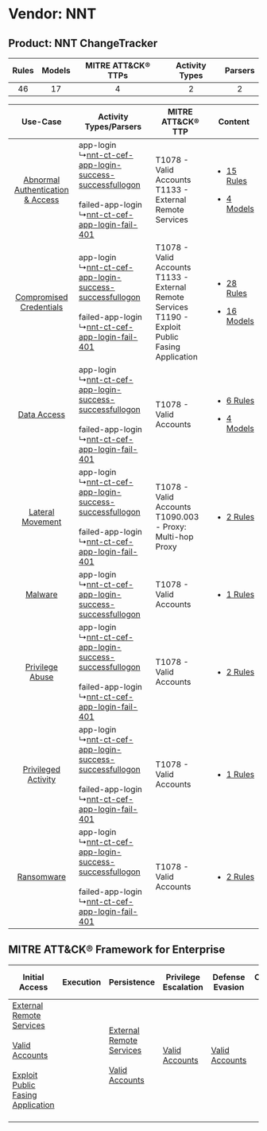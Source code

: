 Vendor: NNT
===========
Product: NNT ChangeTracker
--------------------------
| Rules | Models | MITRE ATT&CK® TTPs | Activity Types | Parsers |
|:-----:|:------:|:------------------:|:--------------:|:-------:|
|  46   |   17   |         4          |       2        |    2    |

|    Use-Case    | Activity Types/Parsers    | MITRE ATT&CK® TTP    | Content    |
|:----:| ---- | ---- | ---- |
| [Abnormal Authentication & Access](../../../UseCases/uc_abnormal_authentication_&_access.md) |  app-login<br> ↳[nnt-ct-cef-app-login-success-successfullogon](Ps/pC_nntctcefapploginsuccesssuccessfullogon.md)<br><br> failed-app-login<br> ↳[nnt-ct-cef-app-login-fail-401](Ps/pC_nntctcefapploginfail401.md)<br> | T1078 - Valid Accounts<br>T1133 - External Remote Services<br>    | [<ul><li>15 Rules</li></ul><ul><li>4 Models</li></ul>](RM/r_m_nnt_nnt_changetracker_Abnormal_Authentication_&_Access.md) |
|          [Compromised Credentials](../../../UseCases/uc_compromised_credentials.md)          |  app-login<br> ↳[nnt-ct-cef-app-login-success-successfullogon](Ps/pC_nntctcefapploginsuccesssuccessfullogon.md)<br><br> failed-app-login<br> ↳[nnt-ct-cef-app-login-fail-401](Ps/pC_nntctcefapploginfail401.md)<br> | T1078 - Valid Accounts<br>T1133 - External Remote Services<br>T1190 - Exploit Public Fasing Application<br> | [<ul><li>28 Rules</li></ul><ul><li>16 Models</li></ul>](RM/r_m_nnt_nnt_changetracker_Compromised_Credentials.md)         |
|    [Data Access](../../../UseCases/uc_data_access.md)    |  app-login<br> ↳[nnt-ct-cef-app-login-success-successfullogon](Ps/pC_nntctcefapploginsuccesssuccessfullogon.md)<br><br> failed-app-login<br> ↳[nnt-ct-cef-app-login-fail-401](Ps/pC_nntctcefapploginfail401.md)<br> | T1078 - Valid Accounts<br>    | [<ul><li>6 Rules</li></ul><ul><li>4 Models</li></ul>](RM/r_m_nnt_nnt_changetracker_Data_Access.md)    |
|    [Lateral Movement](../../../UseCases/uc_lateral_movement.md)    |  app-login<br> ↳[nnt-ct-cef-app-login-success-successfullogon](Ps/pC_nntctcefapploginsuccesssuccessfullogon.md)<br><br> failed-app-login<br> ↳[nnt-ct-cef-app-login-fail-401](Ps/pC_nntctcefapploginfail401.md)<br> | T1078 - Valid Accounts<br>T1090.003 - Proxy: Multi-hop Proxy<br>    | [<ul><li>2 Rules</li></ul>](RM/r_m_nnt_nnt_changetracker_Lateral_Movement.md)    |
|    [Malware](../../../UseCases/uc_malware.md)    |  app-login<br> ↳[nnt-ct-cef-app-login-success-successfullogon](Ps/pC_nntctcefapploginsuccesssuccessfullogon.md)<br>    | T1078 - Valid Accounts<br>    | [<ul><li>1 Rules</li></ul>](RM/r_m_nnt_nnt_changetracker_Malware.md)    |
|    [Privilege Abuse](../../../UseCases/uc_privilege_abuse.md)    |  app-login<br> ↳[nnt-ct-cef-app-login-success-successfullogon](Ps/pC_nntctcefapploginsuccesssuccessfullogon.md)<br><br> failed-app-login<br> ↳[nnt-ct-cef-app-login-fail-401](Ps/pC_nntctcefapploginfail401.md)<br> | T1078 - Valid Accounts<br>    | [<ul><li>2 Rules</li></ul>](RM/r_m_nnt_nnt_changetracker_Privilege_Abuse.md)    |
|    [Privileged Activity](../../../UseCases/uc_privileged_activity.md)    |  app-login<br> ↳[nnt-ct-cef-app-login-success-successfullogon](Ps/pC_nntctcefapploginsuccesssuccessfullogon.md)<br><br> failed-app-login<br> ↳[nnt-ct-cef-app-login-fail-401](Ps/pC_nntctcefapploginfail401.md)<br> | T1078 - Valid Accounts<br>    | [<ul><li>1 Rules</li></ul>](RM/r_m_nnt_nnt_changetracker_Privileged_Activity.md)    |
|    [Ransomware](../../../UseCases/uc_ransomware.md)    |  app-login<br> ↳[nnt-ct-cef-app-login-success-successfullogon](Ps/pC_nntctcefapploginsuccesssuccessfullogon.md)<br><br> failed-app-login<br> ↳[nnt-ct-cef-app-login-fail-401](Ps/pC_nntctcefapploginfail401.md)<br> | T1078 - Valid Accounts<br>    | [<ul><li>2 Rules</li></ul>](RM/r_m_nnt_nnt_changetracker_Ransomware.md)    |

MITRE ATT&CK® Framework for Enterprise
--------------------------------------
| Initial Access                                                                                                                                                                                                                         | Execution | Persistence                                                                                                                                      | Privilege Escalation                                                | Defense Evasion                                                     | Credential Access | Discovery | Lateral Movement | Collection | Command and Control                                                                                                                       | Exfiltration | Impact |
| -------------------------------------------------------------------------------------------------------------------------------------------------------------------------------------------------------------------------------------- | --------- | ------------------------------------------------------------------------------------------------------------------------------------------------ | ------------------------------------------------------------------- | ------------------------------------------------------------------- | ----------------- | --------- | ---------------- | ---------- | ----------------------------------------------------------------------------------------------------------------------------------------- | ------------ | ------ |
| [External Remote Services](https://attack.mitre.org/techniques/T1133)<br><br>[Valid Accounts](https://attack.mitre.org/techniques/T1078)<br><br>[Exploit Public Fasing Application](https://attack.mitre.org/techniques/T1190)<br><br> |           | [External Remote Services](https://attack.mitre.org/techniques/T1133)<br><br>[Valid Accounts](https://attack.mitre.org/techniques/T1078)<br><br> | [Valid Accounts](https://attack.mitre.org/techniques/T1078)<br><br> | [Valid Accounts](https://attack.mitre.org/techniques/T1078)<br><br> |                   |           |                  |            | [Proxy: Multi-hop Proxy](https://attack.mitre.org/techniques/T1090/003)<br><br>[Proxy](https://attack.mitre.org/techniques/T1090)<br><br> |              |        |